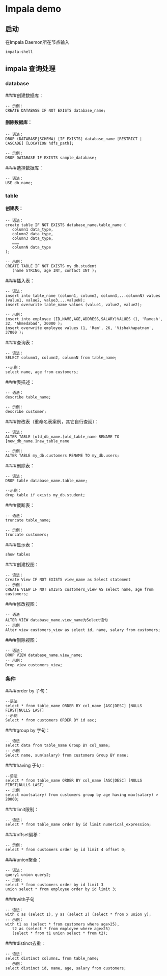 # Impala demo


## 启动

在Impala Daemon所在节点输入

	impala-shell
	
	
##  impala 查询处理

### database

####创建数据库：

	-- 示例：
	CREATE DATABASE IF NOT EXISTS database_name;

#### 删除数据库：

	-- 语法：
	DROP (DATABASE|SCHEMA) [IF EXISTS] database_name [RESTRICT | 
	CASCADE] [LOCATION hdfs_path];

	-- 示例：
	DROP DATABASE IF EXISTS sample_database;

####选择数据库：

	-- 语法：
	USE db_name;
	

### table

#### 创建表：

	-- 语法：
	create table IF NOT EXISTS database_name.table_name (
	   column1 data_type,
	   column2 data_type,
	   column3 data_type,
	   ………
	   columnN data_type
	);

	-- 示例：
	CREATE TABLE IF NOT EXISTS my_db.student
	   (name STRING, age INT, contact INT );

####插入表：

	-- 语法：
	insert into table_name (column1, column2, column3,...columnN) values (value1, value2, value3,...valueN);
	insert overwrite table_name values (value1, value2, value2);

	-- 示例：
	insert into employee (ID,NAME,AGE,ADDRESS,SALARY)VALUES (1, 'Ramesh', 32, 'Ahmedabad', 20000 );
	insert overwrite employee values (1, 'Ram', 26, 'Vishakhapatnam', 37000 );

####查询表：

	-- 语法：
	SELECT column1, column2, columnN from table_name;

	--示例：
	select name, age from customers; 

####表描述：

	-- 语法：
	describe table_name;

	-- 示例：
	describe customer;
	
####修改表（重命名表案例，其它自行查阅）：

	-- 语法：
	ALTER TABLE [old_db_name.]old_table_name RENAME TO [new_db_name.]new_table_name

	-- 示例：
	ALTER TABLE my_db.customers RENAME TO my_db.users;
	
####删除表：

	-- 语法：
	DROP table database_name.table_name;
	
	--示例：
	drop table if exists my_db.student;

####截断表：

	-- 语法：
	truncate table_name;
	
	-- 示例：
	truncate customers;

####显示表：

	show tables 

####创建视图：

	-- 语法：
	Create View IF NOT EXISTS view_name as Select statement
	-- 示例：
	CREATE VIEW IF NOT EXISTS customers_view AS select name, age from customers;

####修改视图：

	-- 语法
	ALTER VIEW database_name.view_name为Select语句
	-- 示例
	Alter view customers_view as select id, name, salary from customers;

####删除视图：

	-- 语法：
	DROP VIEW database_name.view_name;
	-- 示例：
	Drop view customers_view;

### 条件

####order by 子句：

	--语法
	select * from table_name ORDER BY col_name [ASC|DESC] [NULLS FIRST|NULLS LAST]
	--示例
	Select * from customers ORDER BY id asc;

####group by 字句：

	-- 语法
	select data from table_name Group BY col_name;
	-- 示例
	Select name, sum(salary) from customers Group BY name;

####having 子句：

	--语法
	select * from table_name ORDER BY col_name [ASC|DESC] [NULLS FIRST|NULLS LAST]
	-- 示例
	select max(salary) from customers group by age having max(salary) > 20000;

####limit限制：

	-- 语法：
	select * from table_name order by id limit numerical_expression;

####offset偏移：

	-- 示例：
	select * from customers order by id limit 4 offset 0;

####union聚合：

	-- 语法：
	query1 union query2;
	-- 示例：
	select * from customers order by id limit 3
	union select * from employee order by id limit 3;

####with子句

	-- 语法：
	with x as (select 1), y as (select 2) (select * from x union y);
	-- 示例：
	with t1 as (select * from customers where age>25), 
	   t2 as (select * from employee where age>25) 
	   (select * from t1 union select * from t2);

####distinct去重：

	-- 语法：
	select distinct columns… from table_name;
	-- 示例：
	select distinct id, name, age, salary from customers; 